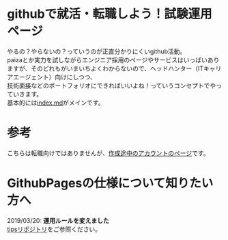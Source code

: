 # githubで就活・転職しよう！試験運用ページ
やるの？やらないの？っていうのが正直分かりにくいgithub活動。  
paizaとか実力を試しながらエンジニア採用のページやサービスはいっぱいありますが、そのどれもがいまいちよくわからないので、ヘッドハンター（ITキャリアエージェント）向けにしつつ、  
技術面接などのポートフォリオにできればいいよね！っていうコンセプトでやっていきます。  
基本的には[index.md](https://nomurayawork.github.io/githubpages/)がメインです。

# 参考
こちらは転職向けではありませんが、[作成途中のアカウントのページ](https://github.nomuraya.work/)です。

# GithubPagesの仕様について知りたい方へ
2019/03/20: **運用ルールを変えました**  
[tipsリポジトリ](../../../tips)をご参照ください。
